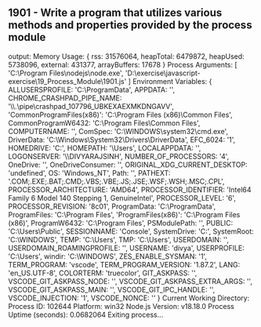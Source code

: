 ## 1901 - Write a program that utilizes various methods and properties provided by the process module


output: 
Memory Usage: {
  rss: 31576064,
  heapTotal: 6479872,
  heapUsed: 5738096,
  external: 431377,
  arrayBuffers: 17678
}
Process Arguments: [
  'C:\\Program Files\\nodejs\\node.exe',
  'D:\\exercise\\javascript-exercise\\19_Process_Module\\1901.js'
]
Environment Variables: {
  ALLUSERSPROFILE: 'C:\\ProgramData',
  APPDATA: '',
  CHROME_CRASHPAD_PIPE_NAME: '\\\\.\\pipe\\crashpad_107796_UBKEXAEXMKDNGAVV',
  'CommonProgramFiles(x86)': 'C:\\Program Files (x86)\\Common Files',
  CommonProgramW6432: 'C:\\Program Files\\Common Files',
  COMPUTERNAME: '',
  ComSpec: 'C:\\WINDOWS\\system32\\cmd.exe',
  DriverData: 'C:\\Windows\\System32\\Drivers\\DriverData',
  EFC_6024: '1',
  HOMEDRIVE: 'C:',
  HOMEPATH: '\\Users',
  LOCALAPPDATA: '',
  LOGONSERVER: '\\\\DIVYARAJSINH',
  NUMBER_OF_PROCESSORS: '4',
  OneDrive: '',
  OneDriveConsumer: '',
  ORIGINAL_XDG_CURRENT_DESKTOP: 'undefined',
  OS: 'Windows_NT',
  Path: '',
  PATHEXT: '.COM;.EXE;.BAT;.CMD;.VBS;.VBE;.JS;.JSE;.WSF;.WSH;.MSC;.CPL',
  PROCESSOR_ARCHITECTURE: 'AMD64',
  PROCESSOR_IDENTIFIER: 'Intel64 Family 6 Model 140 Stepping 1, GenuineIntel',
  PROCESSOR_LEVEL: '6',
  PROCESSOR_REVISION: '8c01',
  ProgramData: 'C:\\ProgramData',
  ProgramFiles: 'C:\\Program Files',
  'ProgramFiles(x86)': 'C:\\Program Files (x86)',
  ProgramW6432: 'C:\\Program Files',
  PSModulePath: '',
  PUBLIC: 'C:\\Users\\Public',
  SESSIONNAME: 'Console',
  SystemDrive: 'C:',
  SystemRoot: 'C:\\WINDOWS',
  TEMP: 'C:\\Users',
  TMP: 'C:\\Users',
  USERDOMAIN: '',
  USERDOMAIN_ROAMINGPROFILE: '',
  USERNAME: 'divya',
  USERPROFILE: 'C:\\Users',
  windir: 'C:\\WINDOWS',
  ZES_ENABLE_SYSMAN: '1',
  TERM_PROGRAM: 'vscode',
  TERM_PROGRAM_VERSION: '1.87.2',
  LANG: 'en_US.UTF-8',
  COLORTERM: 'truecolor',
  GIT_ASKPASS: '',
  VSCODE_GIT_ASKPASS_NODE: '',
  VSCODE_GIT_ASKPASS_EXTRA_ARGS: '',
  VSCODE_GIT_ASKPASS_MAIN: '',
  VSCODE_GIT_IPC_HANDLE: '',
  VSCODE_INJECTION: '1',
  VSCODE_NONCE: ''
}
Current Working Directory: 
Process ID: 102644
Platform: win32
Node.js Version: v18.18.0
Process Uptime (seconds): 0.0682064
Exiting process...